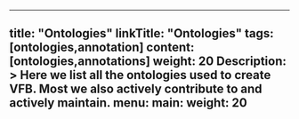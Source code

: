 
---
title: "Ontologies"
linkTitle: "Ontologies"
tags:[ontologies,annotation]
content:[ontologies,annotations]
weight: 20
Description: >
  Here we list all the ontologies used to create VFB. Most we also actively contribute to and actively maintain.
menu:
  main:
    weight: 20
---




